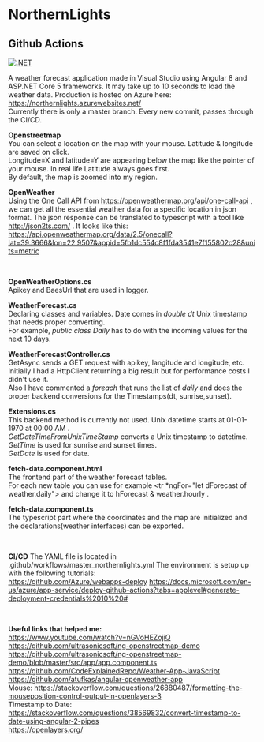 # NorthernLights

## Github Actions
[![.NET](https://github.com/IoannisArmamentos/NorthernLights/actions/workflows/pipeline.yml/badge.svg)](https://github.com/IoannisArmamentos/NorthernLights/actions/workflows/pipeline.yml)

A weather forecast application made in Visual Studio using Angular 8 and ASP.NET Core 5 frameworks. It may take up to 10 seconds to load the weather data.
Production is hosted on Azure here: https://northernlights.azurewebsites.net/ <br>
Currently there is only a master branch. Every new commit, passes through the CI/CD.<br>

**Openstreetmap** <br>
You can select a location on the map with your mouse. Latitude & longitude are saved on click. <br>
Longitude=X and latitude=Y are appearing below the map like the pointer of your mouse. In real life Latitude always goes first. <br>
By default, the map is zoomed into my region.

**OpenWeather** <br>
Using the One Call API from https://openweathermap.org/api/one-call-api , we can get all the essential weather data for a specific location in json format. The json response can be translated to typescript with a tool like http://json2ts.com/ . It looks like this: https://api.openweathermap.org/data/2.5/onecall?lat=39.3666&lon=22.9507&appid=5fb1dc554c8f1fda3541e7f155802c28&units=metric

<br>

**OpenWeatherOptions.cs** <br>
Apikey and BaesUrl that are used in logger. <br> 

**WeatherForecast.cs** <br>
Declaring classes and variables. Date comes in *double dt* Unix timestamp that needs proper converting. <br>
For example, *public class Daily* has to do with the incoming values for the next 10 days. <br>

**WeatherForecastController.cs** <br>
GetAsync sends a GET request with apikey, langitude and longitude, etc. <br>
Initially I had a HttpClient returning a big result but for performance costs I didn't use it. <br>
Also I have commented a *foreach* that runs the list of *daily* and does the proper backend conversions for the Timestamps(dt, sunrise,sunset).


**Extensions.cs** <br>
This backend method is currently not used.
Unix datetime starts at 01-01-1970 at 00:00 ΑΜ . <br>
*GetDateTimeFromUnixTimeStamp* converts a Unix timestamp to datetime. <br>
*GetTime* is used for sunrise and sunset times. <br>
*GetDate* is used for date.

**fetch-data.component.html** <br>
The frontend part of the weather forecast tables. <br>
For each new table you can use for example <tr *ngFor="let dForecast of weather.daily"> and change it to hForecast & weather.hourly .

**fetch-data.component.ts** <br>
The typescript part where the coordinates and the map are initialized and the declarations(weather interfaces) can be exported.

<br>

**CI/CD**
The YAML file is located in .github/workflows/master_northernlights.yml
The environment is setup up with the following tutorials: <br>
https://github.com/Azure/webapps-deploy
https://docs.microsoft.com/en-us/azure/app-service/deploy-github-actions?tabs=applevel#generate-deployment-credentials%2010%20# <br>

<br>

**Useful links that helped me:** <br>
https://www.youtube.com/watch?v=nGVoHEZojiQ <br>
https://github.com/ultrasonicsoft/ng-openstreetmap-demo <br>
https://github.com/ultrasonicsoft/ng-openstreetmap-demo/blob/master/src/app/app.component.ts
https://github.com/CodeExplainedRepo/Weather-App-JavaScript <br>
https://github.com/atufkas/angular-openweather-app <br>
Mouse: https://stackoverflow.com/questions/26880487/formatting-the-mouseposition-control-output-in-openlayers-3 <br>
Timestamp to Date: https://stackoverflow.com/questions/38569832/convert-timestamp-to-date-using-angular-2-pipes <br>
https://openlayers.org/ <br>
